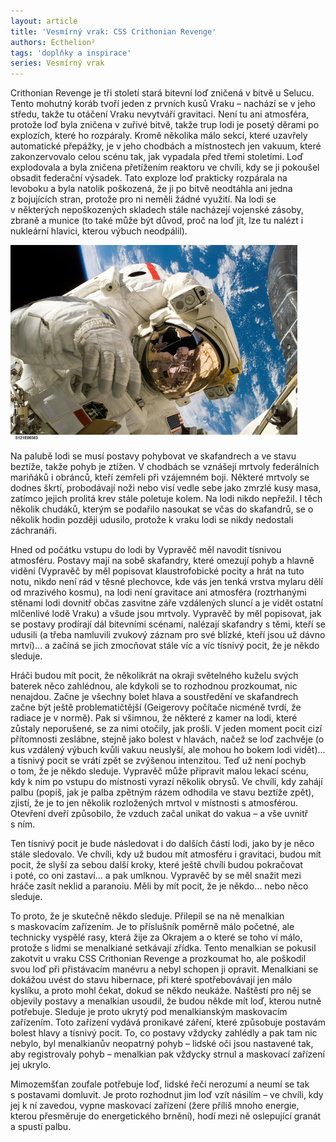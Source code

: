 ```yaml
---
layout: article
title: 'Vesmírný vrak: CSS Crithonian Revenge'
authors: Ecthelion²
tags: 'doplňky a inspirace'
series: Vesmírný vrak
---
```


Crithonian Revenge je tři století stará bitevní loď zničená v bitvě u Selucu. Tento mohutný koráb tvoří jeden z prvních kusů Vraku – nachází se v jeho středu, takže tu otáčení Vraku nevytváří gravitaci. Není tu ani atmosféra, protože loď byla zničena v zuřivé bitvě, takže trup lodi je posetý děrami po explozích, které ho rozpáraly. Kromě několika málo sekcí, které uzavřely automatické přepážky, je v jeho chodbách a místnostech jen vakuum, které zakonzervovalo celou scénu tak, jak vypadala před třemi stoletími. Loď explodovala a byla zničena přetížením reaktoru ve chvíli, kdy se ji pokoušel obsadit federační výsadek. Tato exploze loď prakticky rozpárala na levoboku a byla natolik poškozená, že ji po bitvě neodtáhla ani jedna z bojujících stran, protože pro ni neměli žádné využití. Na lodi se v některých nepoškozených skladech stále nacházejí vojenské zásoby, zbraně a munice (to také může být důvod, proč na loď jít, lze tu nalézt i nukleární hlavici, kterou výbuch neodpálil).

![](astronaut-11080-640-opt.jpg)

Na palubě lodi se musí postavy pohybovat ve skafandrech a ve stavu beztíže, takže pohyb je ztížen. V chodbách se vznášejí mrtvoly federálních mariňáků i obránců, kteří zemřeli při vzájemném boji. Některé mrtvoly se dodnes škrtí, probodávají noži nebo visí vedle sebe jako zmrzlé kusy masa, zatímco jejich prolitá krev stále poletuje kolem. Na lodi nikdo nepřežil. I těch několik chudáků, kterým se podařilo nasoukat se včas do skafandrů, se o několik hodin později udusilo, protože k vraku lodi se nikdy nedostali záchranáři.

Hned od počátku vstupu do lodi by Vypravěč měl navodit tísnivou atmosféru. Postavy mají na sobě skafandry, které omezují pohyb a hlavně vidění (Vypravěč by měl popisovat klaustrofobické pocity a hrát na tuto notu, nikdo není rád v těsné plechovce, kde vás jen tenká vrstva mylaru dělí od mrazivého kosmu), na lodi není gravitace ani atmosféra (roztrhanými stěnami lodi dovnitř občas zasvitne záře vzdálených sluncí a je vidět ostatní mlčenlivé lodě Vraku) a všude jsou mrtvoly. Vypravěč by měl popisovat, jak se postavy prodírají dál bitevními scénami, nalézají skafandry s těmi, kteří se udusili (a třeba namluvili zvukový záznam pro své blízké, kteří jsou už dávno mrtví)… a začíná se jich zmocňovat stále víc a víc tísnivý pocit, že je někdo sleduje.

Hráči budou mít pocit, že několikrát na okraji světelného kuželu svých baterek něco zahlédnou, ale kdykoli se to rozhodnou prozkoumat, nic nenajdou. Začne je všechny bolet hlava a soustředění ve skafandrech začne být ještě problematičtější (Geigerovy počítače nicméně tvrdí, že radiace je v normě). Pak si všimnou, že některé z kamer na lodi, které zůstaly neporušené, se za nimi otočily, jak prošli. V jeden moment pocit cizí přítomnosti zeslábne, stejně jako bolest v hlavách, načež se loď zachvěje (o kus vzdálený výbuch kvůli vakuu neuslyší, ale mohou ho bokem lodi vidět)… a tísnivý pocit se vrátí zpět se zvýšenou intenzitou. Teď už není pochyb o tom, že je někdo sleduje. Vypravěč může připravit malou lekací scénu, kdy k nim po vstupu do místnosti vyrazí několik obrysů. Ve chvíli, kdy zahájí palbu (popiš, jak je palba zpětným rázem odhodila ve stavu beztíže zpět), zjistí, že je to jen několik rozložených mrtvol v místnosti s atmosférou. Otevření dveří způsobilo, že vzduch začal unikat do vakua – a vše uvnitř s ním.

Ten tísnivý pocit je bude následovat i do dalších částí lodi, jako by je něco stále sledovalo. Ve chvíli, kdy už budou mít atmosféru i gravitaci, budou mít pocit, že slyší za sebou další kroky, které ještě chvíli budou pokračovat i poté, co oni zastaví… a pak umlknou. Vypravěč by se měl snažit mezi hráče zasít neklid a paranoiu. Měli by mít pocit, že je někdo… nebo něco sleduje.

To proto, že je skutečně někdo sleduje. Přilepil se na ně menalkian s maskovacím zařízením. Je to příslušník poměrně málo početné, ale technicky vyspělé rasy, která žije za Okrajem a o které se toho ví málo, protože s lidmi se menalkiané setkávají zřídka. Tento menalkian se pokusil zakotvit u vraku CSS Crithonian Revenge a prozkoumat ho, ale poškodil svou loď při přistávacím manévru a nebyl schopen ji opravit. Menalkiani se dokážou uvést do stavu hibernace, při které spotřebovávají jen málo kyslíku, a proto mohl čekat, dokud se někdo neukáže. Naštěstí pro něj se objevily postavy a menalkian usoudil, že budou někde mít loď, kterou nutně potřebuje. Sleduje je proto ukrytý pod menalkianským maskovacím zařízením. Toto zařízení vydává pronikavé záření, které způsobuje postavám bolest hlavy a tísnivý pocit. To, co postavy vždycky zahlédly a pak tam nic nebylo, byl menalkianův neopatrný pohyb – lidské oči jsou nastavené tak, aby registrovaly pohyb – menalkian pak vždycky strnul a maskovací zařízení jej ukrylo.

Mimozemšťan zoufale potřebuje loď, lidské řeči nerozumí a neumí se tak s postavami domluvit. Je proto rozhodnut jim loď vzít násilím – ve chvíli, kdy jej k ní zavedou, vypne maskovací zařízení (žere příliš mnoho energie, kterou přesměruje do energetického brnění), hodí mezi ně oslepující granát a spustí palbu.
